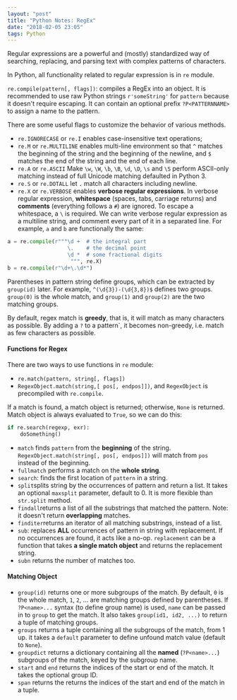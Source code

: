 ```yaml
---
layout: "post"
title: "Python Notes: RegEx"
date: "2018-02-05 23:05"
tags: Python
---
```


Regular expressions are a powerful and (mostly) standardized way of searching, replacing, and parsing text with complex patterns of characters.

In Python, all functionality related to regular expression is in `re` module.

`re.compile(pattern[, flags])`: compiles a RegEx into an object. It is recommended to use raw Python strings `r'someString'` for `pattern` because it doesn't require escaping. It can contain an optional prefix `?P<PATTERNNAME>` to assign a name to the pattern.

There are some useful flags to customize the behavior of various methods.
* `re.IGNORECASE` or `re.I` enables case-insensitive text operations;
* `re.M` or `re.MULTILINE` enables multi-line environment so that `^` matches the beginning of the string and the beginning of the newline, and `$` matches the end of the string and the end of each line.
* `re.A` or `re.ASCII` Make `\w`, `\W`, `\b`, `\B`, `\d`, `\D`, `\s` and `\S` perform ASCII-only matching instead of full Unicode matching defaulted in Python 3.
* `re.S` or `re.DOTALL` let `.` match all characters including newline.
* `re.X` or `re.VERBOSE` enables  **verbose regular expressions**. In verbose regular expression, **whitespace** (spaces, tabs, carriage returns) and **comments** (everything follows a `#`) are ignored. To escape a whitespace, a `\` is required. We can write verbose regular expression as a multiline string, and comment every part of it in a separated line. For example, `a` and `b` are functionally the same:
```python
a = re.compile(r"""\d +  # the integral part
                   \.    # the decimal point
                   \d *  # some fractional digits
					""", re.X)
b = re.compile(r"\d+\.\d*")
```

Parentheses in pattern string define groups, which can be extracted by `group(id)` later. For example, `^(\d{3})-(\d{3,8})$` defines two groups. `group(0)` is the whole match, and `group(1)` and `group(2)` are the two matching groups.

By default, regex match is **greedy**, that is, it will match as many characters as possible. By adding a `?` to a pattern`, it becomes non-greedy, i.e. match as few characters as possible.

#### Functions for Regex
There are two ways to use functions in `re` module:
* `re.match(pattern, string[, flags])`
* `RegexObject.match(string,[ pos[, endpos]])`, and `RegexObject` is precompiled with `re.compile`.

If a match is found, a match object is returned; otherwise, `None` is returned. Match object is always evaluated to `True`, so we can do this:
```python
if re.search(regexp, exr):
	doSomething()
```

* `match` finds `pattern` from the **beginning** of the string. `RegexObject.match(string[, pos[, endpos]])` will match from `pos` instead of the beginning.
* `fullmatch` performs a match on the **whole string**.
* `search`: finds the first location of `pattern` in a string.
* `split`splits string by the occurrences of pattern and return a list. It takes an optional `maxsplit` parameter, default to 0. It is more flexible than `str.split` method.
* `findall`returns a list of all the substrings that matched the pattern. Note: it doesn't return **overlapping** matches.
* `finditer`returns an iterator of all matching substrings, instead of a list.
* `sub`: replaces **ALL** occurrences of pattern in string with replacement. If no occurrences are found, it acts like a no-op. `replacement` can be a function that takes **a single match object** and returns the replacement string.
* `subn` returns the number of matches too.

#### Matching Object
* `group(id)` returns one or more subgroups of the match. By default, `0` is the whole match, `1`, `2`, ... are matching groups defined by parentheses. If `?P<name>...` syntax (to define group name) is used, `name` can be passed in to `group` to get the match. It also takes `group(id1, id2, ...)` to return a tuple of matching groups.
* `groups` returns a tuple containing all the subgroups of the match, from 1 up. it takes a `default` parameter to define unfound match value (default to `None`).
* `groupdict` returns a dictionary containing all the **named** (`?P<name>...`) subgroups of the match, keyed by the subgroup name.
* `start` and `end` returns the indices of the start or end of the match. It takes the optional group ID.
* `span` returns the returns the indices of the start and end of the match in a tuple.
